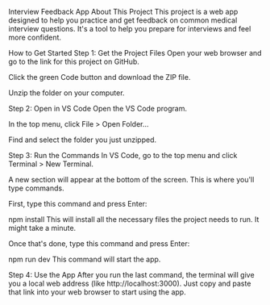 Interview Feedback App
About This Project
This project is a web app designed to help you practice and get feedback on common medical interview questions. It's a tool to help you prepare for interviews and feel more confident.

How to Get Started
Step 1: Get the Project Files
Open your web browser and go to the link for this project on GitHub.

Click the green Code button and download the ZIP file.

Unzip the folder on your computer.

Step 2: Open in VS Code
Open the VS Code program.

In the top menu, click File > Open Folder...

Find and select the folder you just unzipped.

Step 3: Run the Commands
In VS Code, go to the top menu and click Terminal > New Terminal.

A new section will appear at the bottom of the screen. This is where you'll type commands.

First, type this command and press Enter:

npm install
This will install all the necessary files the project needs to run. It might take a minute.

Once that's done, type this command and press Enter:

npm run dev
This command will start the app.

Step 4: Use the App
After you run the last command, the terminal will give you a local web address (like http://localhost:3000). Just copy and paste that link into your web browser to start using the app.
